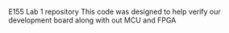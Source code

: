 E155 Lab 1 repository
This code was designed to help verify our development board along with out MCU and FPGA
